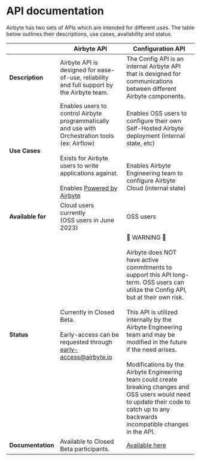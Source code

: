# API documentation

Airbyte has two sets of APIs which are intended for different uses. The table below outlines their descriptions, use cases, availability and status.

|                        | **Airbyte API**                                                                                                                                                                                                                                                                                                                                                                                                                                                                                                                               | **Configuration API**                                                                                                                                                                                                                                                                              |
|------------------------|-------------------------------------------------------------------------------------------------------------------------------------------------------------------------------------------------------------------------------------------------------------------------------------------------------------------------------------------------------------------------------------------------------------------------------------------------------------------------------------------------------------------------------------------------------|----------------------------------------------------------------------------------------------------------------------------------------------------------------------------------------------------------------------------------------------------------------------------------------------|
| **Description**        | Airbyte API is designed for ease-of-use, reliability and full support by the Airbyte team.                                                                                                                                                                                                                                                                                                                                                                                                                                   | The Config API is an internal Airbyte API that is designed for communications between different Airbyte components.                                                                                                                                                                                                       |
| **Use Cases**          | Enables users to control Airbyte programmatically and use with Orchestration tools (ex: Airflow) <br /><br /> Exists for Airbyte users to write applications against. <br /><br /> Enables [Powered by Airbyte](https://airbyte.com/embed-airbyte-connectors-with-api)                                                                                                                                                                                                                                                                                                                                                                        | Enables OSS users to configure their own Self-Hosted Airbyte deployment (internal state, etc) <br /><br /><br />  Enables Airbyte Engineering team to configure Airbyte Cloud (internal state) |
| **Available for** | Cloud users currently <br /> (OSS users in June 2023)                                                                                                                                                                                                                                                                                                                                                                                                                                                                                                                                         | OSS users                                                                                                                                                                                                                                                 |
| **Status**            | Currently in Closed Beta. <br /><br /> Early-access can be requested through early-access@airbyte.io | 🚨 WARNING 🚨 <br /><br /> Airbyte does NOT have active commitments to support this API long-term. OSS users can utilize the Config API, but at their own risk. <br /><br />  This API is utilized internally by the Airbyte Engineering team and may be modified in the future if the need arises. <br /><br /> Modifications by the Airbyte Engineering team could create breaking changes and OSS users would need to update their code to catch up to any backwards incompatible changes in the API.                                                                                                                                             |
| **Documentation**      | Available to Closed Beta participants.                                                                                                                                                                                                                                                                                                                                                                                                                                                    | [Available here](https://airbyte-public-api-docs.s3.us-east-2.amazonaws.com/rapidoc-api-docs.html)
